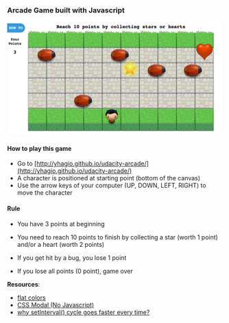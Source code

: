 ### Arcade Game built with Javascript

![Screenshot](/screenshot.png)

#### How to play this game
- Go to [http://yhagio.github.io/udacity-arcade/](http://yhagio.github.io/udacity-arcade/)
- A character is positioned at starting point (bottom of the canvas)
- Use the arrow keys of your computer (UP, DOWN, LEFT, RIGHT) to move the character

#### Rule
- You have 3 points at beginning
- You need to reach 10 points to finish by collecting a star (worth 1 point) and/or a heart (worth 2 points)

- If you get hit by a bug, you lose 1 point
- If you lose all points (0 point), game over

**Resources**:
- [flat colors](https://flatuicolors.com/)
- [CSS Modal (No Javascript)](http://paulrhayes.com/2011-03/css-modal/)
- [why setInterval() cycle goes faster every time?](http://stackoverflow.com/questions/18391551/why-setinterval-cycle-goes-faster-every-time)
